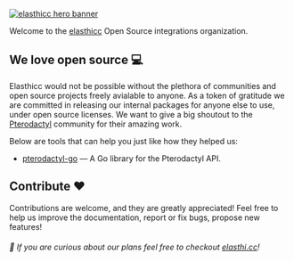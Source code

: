 <p dir="auto">
  <a href="https://elasthi.cc" rel="nofollow">
    <img
      src="https://static.wixstatic.com/media/2fced5_cbc64e74f9e74d94990aa5001f2fb9b0~mv2.png"
      alt="elasthicc hero banner"
    >
  </a>
</p>

Welcome to the [elasthicc](https://elasthi.cc) Open Source integrations organization.

## We love open source :computer:

Elasthicc would not be possible without the plethora of communities and open source projects freely avialable to anyone.
As a token of gratitude we are committed in releasing our internal packages for anyone else to use, under open source licenses.
We want to give a big shoutout to the [Pterodactyl](https://github.com/pterodactyl) community for their amazing work.

Below are tools that can help you just like how they helped us:

- [pterodactyl-go](https://github.com/elasthicc/pterodactyl-go) —  A Go library for the Pterodactyl API.

## Contribute :heart:

Contributions are welcome, and they are greatly appreciated! Feel free to help us improve the documentation, report or fix bugs, propose new features!

###### :nail_care: If you are curious about our plans feel free to checkout [elasthi.cc](https://elasthi.cc)!